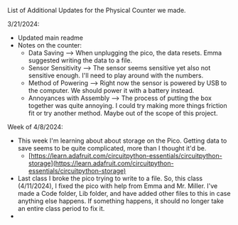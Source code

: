List of Additional Updates for the Physical Counter we made.


3/21/2024:
- Updated main readme 
- Notes on the counter:
     - Data Saving --> When unplugging the pico, the data resets. Emma suggested writing the data to a file.
     - Sensor Sensitivity --> The sensor seems sensitive yet also not sensitive enough. I'll need to play around with the numbers.
     - Method of Powering --> Right now the sensor is powered by USB to the computer. We should power it with a battery instead.
     - Annoyances with Assembly --> The process of putting the box together was quite annoying. I could try making more things friction fit or try another method. Maybe out of the scope of this project.
 
Week of 4/8/2024:
- This week I'm learning about about storage on the Pico. Getting data to save seems to be quite complicated, more than I thought it'd be.
     - [https://learn.adafruit.com/circuitpython-essentials/circuitpython-storage](https://learn.adafruit.com/circuitpython-essentials/circuitpython-storage)
- Last class I broke the pico trying to write to a file. So, this class (4/11/2024), I fixed the pico with help from Emma and Mr. Miller. I've made a Code folder, Lib folder, and have added other files to this in case anything else happens. If something happens, it should no longer take an entire class period to fix it.
- 
